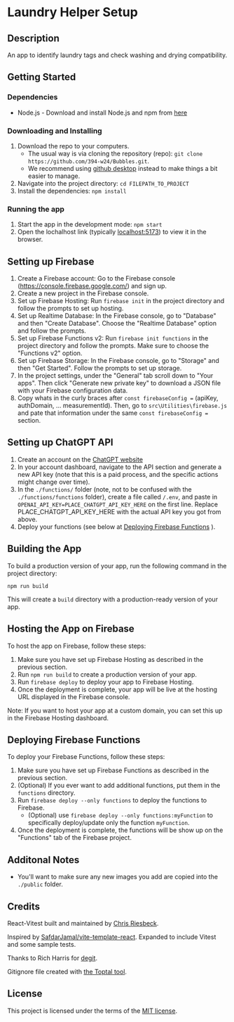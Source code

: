 # Laundry Helper Setup

## Description

An app to identify laundry tags and check washing and drying compatibility.

## Getting Started

### Dependencies

* Node.js - Download and install Node.js and npm from [here](https://nodejs.org/en/download/)

### Downloading and Installing

1. Download the repo to your computers. 
    - The usual way is via cloning the repository (repo): `git clone https://github.com/394-w24/Bubbles.git`.
    - We recommend using [github desktop](https://desktop.github.com/) instead to make things a bit easier to manage.
2. Navigate into the project directory: `cd FILEPATH_TO_PROJECT`
3. Install the dependencies: `npm install`

### Running the app

1. Start the app in the development mode: `npm start`
2. Open the lochalhost link (typically [localhost:5173](http://localhost:5173)) to view it in the browser.

## Setting up Firebase

1. Create a Firebase account: Go to the Firebase console (https://console.firebase.google.com/) and sign up.
2. Create a new project in the Firebase console.
3. Set up Firebase Hosting: Run `firebase init` in the project directory and follow the prompts to set up hosting.
4. Set up Realtime Database: In the Firebase console, go to "Database" and then "Create Database". Choose the "Realtime Database" option and follow the prompts.
5. Set up Firebase Functions v2: Run `firebase init functions` in the project directory and follow the prompts. Make sure to choose the "Functions v2" option.
6. Set up Firebase Storage: In the Firebase console, go to "Storage" and then "Get Started". Follow the prompts to set up storage.
7. In the project settings, under the "General" tab scroll down to "Your apps". Then click "Generate new private key" to download a JSON file with your Firebase configuration data.
8. Copy whats in the curly braces after `const firebaseConfig =` (apiKey, authDomain, ... measurementId). Then, go to `src\Utilities\firebase.js` and pate that information under the same `const firebaseConfig =` section.

## Setting up ChatGPT API

1. Create an account on the [ChatGPT website](https://chatgpt.com/)
2. In your account dashboard, navigate to the API section and generate a new API key (note that this is a paid process, and the specific actions might change over time).
3. In the `./functions/` folder (note, not to be confused with the `./functions/functions` folder), create a file called `/.env`, and paste in `OPENAI_API_KEY=PLACE_CHATGPT_API_KEY_HERE` on the first line. Replace PLACE_CHATGPT_API_KEY_HERE with the actual API key you got from above.
4. Deploy your functions (see below at [Deploying Firebase Functions](#deploying-firebase-functions) ).

## Building the App

To build a production version of your app, run the following command in the project directory:
```
npm run build
```
This will create a `build` directory with a production-ready version of your app. 

## Hosting the App on Firebase

To host the app on Firebase, follow these steps:

1. Make sure you have set up Firebase Hosting as described in the previous section.
2. Run `npm run build` to create a production version of your app.
3. Run `firebase deploy` to deploy your app to Firebase Hosting.
4. Once the deployment is complete, your app will be live at the hosting URL displayed in the Firebase console.

Note: If you want to host your app at a custom domain, you can set this up in the Firebase Hosting dashboard.

## Deploying Firebase Functions

To deploy your Firebase Functions, follow these steps:

1. Make sure you have set up Firebase Functions as described in the previous section.
2. (Optional) If you ever want to add additional functions, put them in the `functions` directory.
3. Run `firebase deploy --only functions` to deploy the functions to Firebase. 
    - (Optional) use `firebase deploy --only functions:myFunction` to specifically deploy/update only the function `myFunction`.
4. Once the deployment is complete, the functions will be show up on the "Functions" tab of the Firebase project.


## Additonal Notes

- You'll  want to make sure any new images you add are copied into the `./public` folder.

## Credits

React-Vitest built and maintained by [Chris Riesbeck](https://github.com/criesbeck).

Inspired by [SafdarJamal/vite-template-react](https://github.com/SafdarJamal/vite-template-react).
Expanded to include Vitest and some sample tests.

Thanks to Rich Harris for [degit](https://www.npmjs.com/package/degit).

Gitignore file created with [the Toptal tool](https://www.toptal.com/developers/gitignore/api/react,firebase,visualstudiocode,macos,windows).


## License

This project is licensed under the terms of the [MIT license](./LICENSE).


